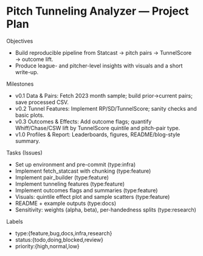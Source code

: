 # Pitch Tunneling Analyzer — Project Plan

Objectives
- Build reproducible pipeline from Statcast → pitch pairs → TunnelScore → outcome lift.
- Produce league- and pitcher-level insights with visuals and a short write-up.

Milestones
- v0.1 Data & Pairs: Fetch 2023 month sample; build prior→current pairs; save processed CSV.
- v0.2 Tunnel Features: Implement RP/SD/TunnelScore; sanity checks and basic plots.
- v0.3 Outcomes & Effects: Add outcome flags; quantify Whiff/Chase/CSW lift by TunnelScore quintile and pitch-pair type.
- v1.0 Profiles & Report: Leaderboards, figures, README/blog-style summary.

Tasks (Issues)
- Set up environment and pre-commit (type:infra)
- Implement fetch_statcast with chunking (type:feature)
- Implement pair_builder (type:feature)
- Implement tunneling features (type:feature)
- Implement outcomes flags and summaries (type:feature)
- Visuals: quintile effect plot and sample scatters (type:feature)
- README + example outputs (type:docs)
- Sensitivity: weights (alpha, beta), per-handedness splits (type:research)

Labels
- type:{feature,bug,docs,infra,research}
- status:{todo,doing,blocked,review}
- priority:{high,normal,low}
